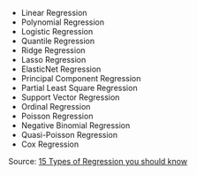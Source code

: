 


- Linear Regression
- Polynomial Regression
- Logistic Regression
- Quantile Regression
- Ridge Regression
- Lasso Regression
- ElasticNet Regression
- Principal Component Regression
- Partial Least Square Regression
- Support Vector Regression
- Ordinal Regression
- Poisson Regression
- Negative Binomial Regression
- Quasi-Poisson Regression
- Cox Regression


Source: [15 Types of Regression you should know](https://www.r-bloggers.com/15-types-of-regression-you-should-know/)

